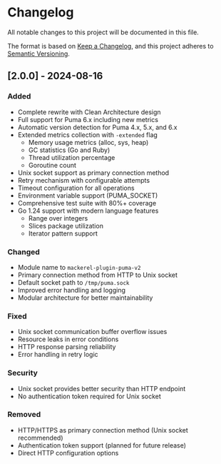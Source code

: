 # Changelog

All notable changes to this project will be documented in this file.

The format is based on [Keep a Changelog](https://keepachangelog.com/en/1.0.0/),
and this project adheres to [Semantic Versioning](https://semver.org/spec/v2.0.0.html).

## [2.0.0] - 2024-08-16

### Added
- Complete rewrite with Clean Architecture design
- Full support for Puma 6.x including new metrics
- Automatic version detection for Puma 4.x, 5.x, and 6.x
- Extended metrics collection with `-extended` flag
  - Memory usage metrics (alloc, sys, heap)
  - GC statistics (Go and Ruby)
  - Thread utilization percentage
  - Goroutine count
- Unix socket support as primary connection method
- Retry mechanism with configurable attempts
- Timeout configuration for all operations
- Environment variable support (PUMA_SOCKET)
- Comprehensive test suite with 80%+ coverage
- Go 1.24 support with modern language features
  - Range over integers
  - Slices package utilization
  - Iterator pattern support

### Changed
- Module name to `mackerel-plugin-puma-v2`
- Primary connection method from HTTP to Unix socket
- Default socket path to `/tmp/puma.sock`
- Improved error handling and logging
- Modular architecture for better maintainability

### Fixed
- Unix socket communication buffer overflow issues
- Resource leaks in error conditions
- HTTP response parsing reliability
- Error handling in retry logic

### Security
- Unix socket provides better security than HTTP endpoint
- No authentication token required for Unix socket

### Removed
- HTTP/HTTPS as primary connection method (Unix socket recommended)
- Authentication token support (planned for future release)
- Direct HTTP configuration options